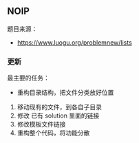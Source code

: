 

## NOIP

题目来源：

- https://www.luogu.org/problemnew/lists



### 更新


最主要的任务：

- 重构目录结构，把文件分类放好位置


1. 移动现有的文件，到各自子目录
2. 修改 已有 solution 里面的链接
3. 修改模板文件链接
4. 重构整个代码，将功能分散


